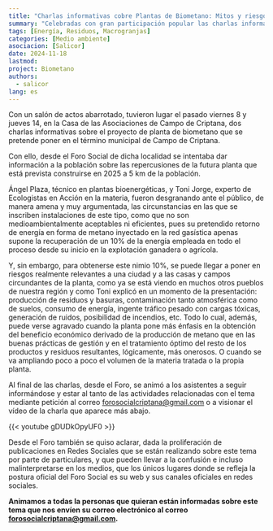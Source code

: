 ```yaml
---
title: "Charlas informativas cobre Plantas de Biometano: Mitos y riesgos"
summary: "Celebradas con gran participación popular las charlas informativas sobre Plantas de Biometano"
tags: [Energía, Residuos, Macrogranjas]
categories: [Medio ambiente]
asociacion: [Salicor]
date: 2024-11-18
lastmod:
project: Biometano
authors: 
  - salicor
lang: es
---
```


Con un salón de actos abarrotado, tuvieron lugar el pasado viernes 8 y jueves 14, en la Casa de las Asociaciones de Campo de Criptana, dos charlas informativas sobre el proyecto de planta de biometano que se pretende poner en el término municipal de Campo de Criptana.

Con ello, desde el Foro Social de dicha localidad se intentaba dar información a la población sobre las repercusiones de la futura planta que está prevista construirse en 2025 a 5 km de la población.

Ángel Plaza, técnico en plantas bioenergéticas, y Toni Jorge, experto de Ecologistas en Acción en la materia, fueron desgranando ante el público,
de manera amena y muy argumentada, las circunstancias en las que se inscriben
instalaciones de este tipo, como que no son medioambientalmente aceptables ni eficientes, pues su pretendido retorno de energía en forma de metano inyectado en la red gasística apenas supone la recuperación de un 10% de la energía empleada en todo el proceso desde su inicio en la explotación ganadera o agrícola.

Y, sin embargo, para obtenerse este nimio 10%, se puede llegar a poner en riesgos realmente relevantes a una ciudad y a las casas y campos circundantes de la planta, como ya se está viendo en muchos otros pueblos de nuestra región y como Toni explicó en un momento de la presentación: producción de residuos y basuras, contaminación tanto atmosférica como de suelos, consumo de energía, ingente tráfico pesado con cargas tóxicas, generación de ruidos, posibilidad de incendios, etc. Todo lo cual, además, puede verse agravado cuando la planta pone más énfasis en la obtención del beneficio económico
derivado de la producción de metano que en las buenas prácticas de gestión y en el tratamiento óptimo del resto de los productos y residuos resultantes, lógicamente, más onerosos. O cuando se va ampliando poco a poco el volumen de la materia tratada o la propia planta.

Al final de las charlas, desde el Foro, se animó a los asistentes a seguir informándose y estar al tanto de las actividades relacionadas con el tema mediante petición al correo forosocialcriptana@gmail.com o a visionar el vídeo de la charla que aparece más abajo.

{{< youtube gDUDkOpyUF0 >}}

Desde el Foro también se quiso aclarar, dada la proliferación de publicaciones en Redes Sociales que se están realizando sobre este tema por parte de particulares, y que pueden llevar a la confusión e incluso malinterpretarse en los medios, que los únicos lugares donde se refleja la postura oficial del Foro Social es su web y sus canales oficiales en redes sociales.

**Animamos a todas la personas que quieran están informadas sobre este tema que nos envíen su correo electrónico al correo forosocialcriptana@gmail.com.**
